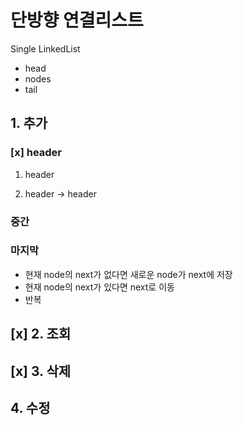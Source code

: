 
# 단방향 연결리스트

Single LinkedList

- head
- nodes
- tail

## 1. 추가

### [x] header

1. header

2. header -> header

### 중간

### 마지막

- 현재 node의 next가 없다면 새로운 node가 next에 저장
- 현재 node의 next가 있다면 next로 이동
- 반복

## [x] 2. 조회

## [x] 3. 삭제

## 4. 수정
